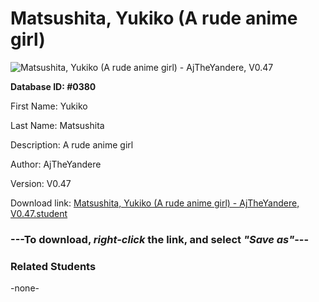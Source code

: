# Matsushita, Yukiko (A rude anime girl)

<img src="../../Files/Images/Matsushita, Yukiko (A rude anime girl).png" title="Matsushita, Yukiko (A rude anime girl) - AjTheYandere, V0.47">

**Database ID: #0380**

First Name: Yukiko

Last Name: Matsushita

Description: A rude anime girl

Author: AjTheYandere

Version: V0.47

Download link: <a href="https://raw.githubusercontent.com/Arbiter1223/Daigaku-Gurashi-Custom-Students/master/Files/Student%20Files/Matsushita%2C%20Yukiko%20(A%20rude%20anime%20girl)%20-%20AjTheYandere%2C%20V0.47.student">Matsushita, Yukiko (A rude anime girl) - AjTheYandere, V0.47.student</a>

### ---**To download, _right-click_ the link, and select _"Save as"_**---

### Related Students

-none-

